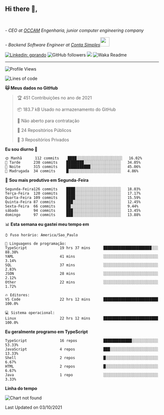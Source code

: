 <h2>Hi there  👋,</h2> </br>

<p><em>- CEO at <a href="www.occamengenhaira.com">OCCAM</a> Engenharia, junior computer engineering company
</em></p>

<p><em>- Backend Software Engineer at <a href="https://contasimples.com">Conta Simples</a><img src="https://media.giphy.com/media/WUlplcMpOCEmTGBtBW/giphy.gif" width="30"> 
</em></p>

[![Linkedin: gprando](https://img.shields.io/badge/-gprando-blue?style=flat-square&logo=Linkedin&logoColor=white&link=https://www.linkedin.com/in/gprando/)](https://www.linkedin.com/in/gprando)
![GitHub followers](https://img.shields.io/github/followers/gprando?label=Follow&style=social)
![](https://visitor-badge.glitch.me/badge?page_id=gprando.gprando)
![Waka Readme](https://github.com/gprando/gprando/workflows/Waka%20Readme/badge.svg)

---
<!--START_SECTION:waka-->
![Profile Views](http://img.shields.io/badge/Visualizac%C3%B5es%20do%20perfil-2-blue)

![Lines of code](https://img.shields.io/badge/Desde%20o%20Hello%20World%20eu%20escrevi-234444%20linhas%20de%20c%C3%B3digo-blue)

**🐱 Meus dados no GitHub** 

> 🏆 451 Contribuições no ano de 2021
 > 
> 📦 183.7 kB Usado no armazenamento do GitHub 
 > 
> 🚫 Não aberto para contratação
 > 
> 📜 24 Repositórios Públicos 
 > 
> 🔑 3 Repositórios Privados  
 > 
**Eu sou diurno 🐤** 

```text
🌞 Manhã      112 commits    ████░░░░░░░░░░░░░░░░░░░░░   16.02% 
🌆 Tarde      238 commits    ████████░░░░░░░░░░░░░░░░░   34.05% 
🌃 Noite      315 commits    ███████████░░░░░░░░░░░░░░   45.06% 
🌙 Madrugada  34 commits     █░░░░░░░░░░░░░░░░░░░░░░░░   4.86%

```
📅 **Sou mais produtivo em Segunda-Feira** 

```text
Segunda-Feira126 commits    ████░░░░░░░░░░░░░░░░░░░░░   18.03% 
Terça-Feira  120 commits    ████░░░░░░░░░░░░░░░░░░░░░   17.17% 
Quarta-Feira 109 commits    ████░░░░░░░░░░░░░░░░░░░░░   15.59% 
Quinta-Feira 87 commits     ███░░░░░░░░░░░░░░░░░░░░░░   12.45% 
Sexta-Feira  66 commits     ██░░░░░░░░░░░░░░░░░░░░░░░   9.44% 
sábado       94 commits     ███░░░░░░░░░░░░░░░░░░░░░░   13.45% 
domingo      97 commits     ███░░░░░░░░░░░░░░░░░░░░░░   13.88%

```


📊 **Esta semana eu gastei meu tempo em** 

```text
⌚︎ Fuso horário: America/Sao_Paulo

💬 Linguagens de programação: 
TypeScript               19 hrs 37 mins      ██████████████████████░░░   88.38% 
YAML                     41 mins             ░░░░░░░░░░░░░░░░░░░░░░░░░   3.14% 
SQL                      37 mins             ░░░░░░░░░░░░░░░░░░░░░░░░░   2.83% 
JSON                     28 mins             ░░░░░░░░░░░░░░░░░░░░░░░░░   2.12% 
Other                    22 mins             ░░░░░░░░░░░░░░░░░░░░░░░░░   1.72%

🔥 Editores: 
VS Code                  22 hrs 12 mins      █████████████████████████   100.0%

💻 Sistema operacional: 
Linux                    22 hrs 12 mins      █████████████████████████   100.0%

```

**Eu geralmente programo em TypeScript** 

```text
TypeScript               16 repos            █████████████░░░░░░░░░░░░   53.33% 
JavaScript               4 repos             ███░░░░░░░░░░░░░░░░░░░░░░   13.33% 
Shell                    2 repos             █░░░░░░░░░░░░░░░░░░░░░░░░   6.67% 
HTML                     2 repos             █░░░░░░░░░░░░░░░░░░░░░░░░   6.67% 
Java                     1 repo              ░░░░░░░░░░░░░░░░░░░░░░░░░   3.33%

```


**Linha do tempo**

![Chart not found](https://raw.githubusercontent.com/gprando/gprando/master/charts/bar_graph.png) 


 Last Updated on 03/10/2021
<!--END_SECTION:waka-->